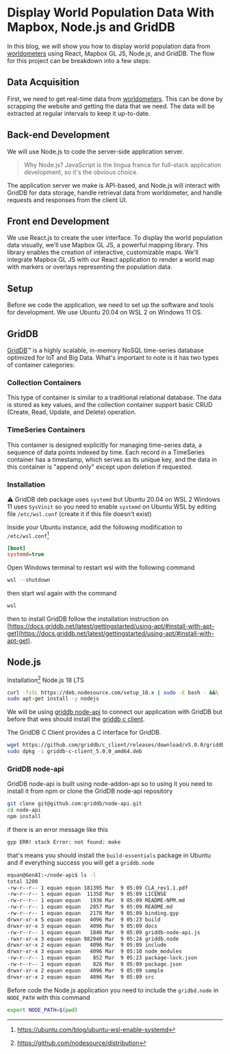 # Display World Population Data With Mapbox, Node.js and GridDB

In this blog, we will show you how to display world population data from [worldometers](https://www.worldometers.info/) using React, Mapbox GL JS, Node.js, and GridDB. The flow for this project can be breakdown into a few steps:

## Data Acquisition

First, we need to get real-time data from [worldometers](https://www.worldometers.info/). This can be done by scrapping the website and getting the data that we need. The data will be extracted at regular intervals to keep it up-to-date.

## Back-end Development

We will use Node.js to code the server-side application server.

> Why Node.js? JavaScript is the lingua franca for full-stack application development, so it's the obvious choice.

The application server we make is API-based, and Node.js will interact with GridDB for data storage, handle retrieval data from worldometer, and handle requests and responses from the client UI.

## Front end Development

We use React.js to create the user interface. To display the world population data visually, we'll use Mapbox GL JS, a powerful mapping library. This library enables the creation of interactive, customizable maps. We'll integrate Mapbox GL JS with our React application to render a world map with markers or overlays representing the population data.

## Setup

Before we code the application, we need to set up the software and tools for development. We use Ubuntu 20.04 on WSL 2 on Windows 11 OS.

## GridDB

[GridDB](https://griddb.net/en/)™ is a highly scalable, in-memory NoSQL time-series database optimized for IoT and Big Data. What's important to note is it has two types of container categories:

### Collection Containers

This type of container is similar to a traditional relational database. The data is stored as key values, and the collection container support basic CRUD (Create, Read, Update, and Delete) operation.

### TimeSeries Containers

This container is designed explicitly for managing time-series data, a sequence of data points indexed by time. Each record in a TimeSeries container has a timestamp, which serves as its unique key, and the data in this container is "append only" except upon deletion if requested.

### Installation

⚠️ GridDB deb package uses `systemd` but Ubuntu 20.04 on WSL 2 Windows 11 uses `SysVinit` so you need to enable `systemd` on Ubuntu WSL by editing file `/etc/wsl.conf` (create it if this file doesn't exist)

Inside your Ubuntu instance, add the following modification to `/etc/wsl.conf`[^1]

```ini
[boot]
systemd=true
```

Open Windows terminal to restart wsl with the following command

```powershell
wsl --shutdown
```

then start wsl again with the command

```powershell
wsl
```

then to install GridDB follow the installation instruction on [https://docs.griddb.net/latest/gettingstarted/using-apt/#install-with-apt-get](https://docs.griddb.net/latest/gettingstarted/using-apt/#install-with-apt-get).

## Node.js

Installation[^2] Node.js 18 LTS

```zsh
curl -fsSL https://deb.nodesource.com/setup_18.x | sudo -E bash - &&\
sudo apt-get install -y nodejs
```

We will be using [griddb node-api](https://github.com/griddb/node-api) to connect our application with GridDB but before that wes should install the [griddb c client](https://github.com/griddb/c_client).

The GridDB C Client provides a C interface for GridDB.

```zsh
wget https://github.com/griddb/c_client/releases/download/v5.0.0/griddb-c-client_5.0.0_amd64.deb
sudo dpkg -i griddb-c-client_5.0.0_amd64.deb
```

### GridDB node-api

GridDB node-api is built using node-addon-api so to using it you need to install it from npm or clone the GridDB node-api repository

```zsh
git clone git@github.com:griddb/node-api.git
cd node-api
npm install
```

if there is an error message like this

```zsh
gyp ERR! stack Error: not found: make
```

that's means you should install the `build-essentials` package in Ubuntu and if everything success you will get a `griddb.node`

```zsh
equan@GenAI:~/node-api$ ls -l
total 1200
-rw-r--r-- 1 equan equan 181395 Mar  9 05:09 CLA_rev1.1.pdf
-rw-r--r-- 1 equan equan  11358 Mar  9 05:09 LICENSE
-rw-r--r-- 1 equan equan   1936 Mar  9 05:09 README-NPM.md
-rw-r--r-- 1 equan equan   2857 Mar  9 05:09 README.md
-rw-r--r-- 1 equan equan   2178 Mar  9 05:09 binding.gyp
drwxr-xr-x 5 equan equan   4096 Mar  9 05:23 build
drwxr-xr-x 3 equan equan   4096 Mar  9 05:09 docs
-rw-r--r-- 1 equan equan   1846 Mar  9 05:09 griddb-node-api.js
-rwxr-xr-x 3 equan equan 982040 Mar  9 05:24 griddb.node
drwxr-xr-x 2 equan equan   4096 Mar  9 05:09 include
drwxr-xr-x 3 equan equan   4096 Mar  9 05:10 node_modules
-rw-r--r-- 1 equan equan    852 Mar  9 05:23 package-lock.json
-rw-r--r-- 1 equan equan    826 Mar  9 05:09 package.json
drwxr-xr-x 2 equan equan   4096 Mar  9 05:09 sample
drwxr-xr-x 2 equan equan   4096 Mar  9 05:09 src
```

Before code the Node.js application you need to include the `gridbd.node` in `NODE_PATH` with this command

```zsh
export NODE_PATH=$(pwd)
```

[^1]: https://ubuntu.com/blog/ubuntu-wsl-enable-systemd
[^2]: https://github.com/nodesource/distribution
